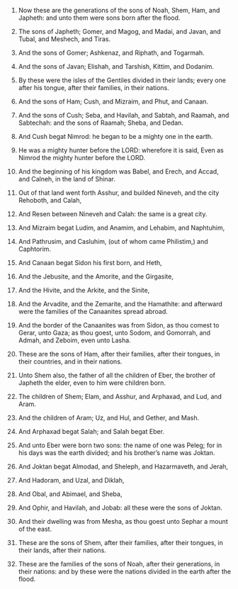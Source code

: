 1. Now these are the generations of the sons of Noah, Shem, Ham, and
Japheth: and unto them were sons born after the flood.

2. The sons of Japheth; Gomer, and Magog, and Madai, and Javan, and
Tubal, and Meshech, and Tiras.

3. And the sons of Gomer; Ashkenaz, and Riphath, and Togarmah.

4. And the sons of Javan; Elishah, and Tarshish, Kittim, and
Dodanim.

5. By these were the isles of the Gentiles divided in their lands;
every one after his tongue, after their families, in their nations.

6. And the sons of Ham; Cush, and Mizraim, and Phut, and Canaan.

7. And the sons of Cush; Seba, and Havilah, and Sabtah, and Raamah,
and Sabtechah: and the sons of Raamah; Sheba, and Dedan.

8. And Cush begat Nimrod: he began to be a mighty one in the earth.

9. He was a mighty hunter before the LORD: wherefore it is said,
Even as Nimrod the mighty hunter before the LORD.

10. And the beginning of his kingdom was Babel, and Erech, and
Accad, and Calneh, in the land of Shinar.

11. Out of that land went forth Asshur, and builded Nineveh, and the
city Rehoboth, and Calah,

12. And Resen between Nineveh and Calah:
the same is a great city.

13. And Mizraim begat Ludim, and Anamim, and Lehabim, and Naphtuhim,

14. And Pathrusim, and Casluhim, (out of whom came Philistim,) and
Caphtorim.

15. And Canaan begat Sidon his first born, and Heth,

16. And the
Jebusite, and the Amorite, and the Girgasite,

17. And the Hivite,
and the Arkite, and the Sinite,

18. And the Arvadite, and the
Zemarite, and the Hamathite: and afterward were the families of the
Canaanites spread abroad.

19. And the border of the Canaanites was from Sidon, as thou comest
to Gerar, unto Gaza; as thou goest, unto Sodom, and Gomorrah, and
Admah, and Zeboim, even unto Lasha.

20. These are the sons of Ham, after their families, after their
tongues, in their countries, and in their nations.

21. Unto Shem also, the father of all the children of Eber, the
brother of Japheth the elder, even to him were children born.

22. The children of Shem; Elam, and Asshur, and Arphaxad, and Lud,
and Aram.

23. And the children of Aram; Uz, and Hul, and Gether, and Mash.

24. And Arphaxad begat Salah; and Salah begat Eber.

25. And unto Eber were born two sons: the name of one was Peleg; for
in his days was the earth divided; and his brother’s name was Joktan.

26. And Joktan begat Almodad, and Sheleph, and Hazarmaveth, and
Jerah,

27. And Hadoram, and Uzal, and Diklah,

28. And Obal, and
Abimael, and Sheba,

29. And Ophir, and Havilah, and Jobab: all these
were the sons of Joktan.

30. And their dwelling was from Mesha, as thou goest unto Sephar a
mount of the east.

31. These are the sons of Shem, after their families, after their
tongues, in their lands, after their nations.

32. These are the families of the sons of Noah, after their
generations, in their nations: and by these were the nations divided
in the earth after the flood.
